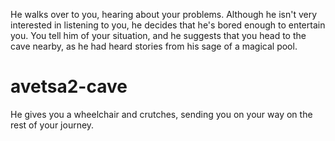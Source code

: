 He walks over to you, hearing about your problems. Although he isn't very interested in listening to you, he decides that he's bored enough to entertain you. You tell him of your situation, and he suggests that you head to the cave nearby, as he had heard stories from his sage of a magical pool.

# avetsa2-cave
He gives you a wheelchair and crutches, sending you on your way on the rest of your journey.
